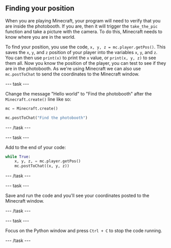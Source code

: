 ## Finding your position

When you are playing Minecraft, your program will need to verify that you are inside the photobooth. If you are, then it will trigger the `take_the_pic` function and take a picture with the camera. To do this, Minecraft needs to know where you are in the world.

To find your position, you use the code, `x, y, z = mc.player.getPos()`.  This saves the `x`, `y`, and `z` position of your player into the variables `x`, `y`, and `z`.  You can then use `print(x)` to print the `x` value, or `print(x, y, z)` to see them all. Now you know the position of the player, you can test to see if they are in the photobooth. As we're using Minecraft we can also use `mc.postToChat` to send the coordinates to the Minecraft window.

--- task ---

Change the message "Hello world" to "Find the photobooth" after the `Minecraft.create()` line like so:

```python
mc = Minecraft.create()

mc.postToChat("Find the photobooth")
```

--- /task ---

--- task ---

Add to the end of your code:

``` python
while True:
    x, y, z, = mc.player.getPos()
    mc.postToChat((x, y, z))
```

--- /task ---

--- task ---

Save and run the code and you'll see your coordinates posted to the Minecraft window.

--- /task ---

--- task ---

Focus on the Python window and press `Ctrl + C` to stop the code running.

--- /task ---

